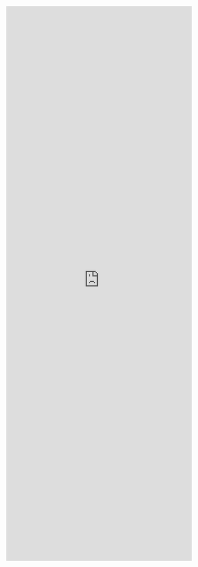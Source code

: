 <iframe title='Checkbox Examples' src='https://fabricweb.z5.web.core.windows.net/pr-deploy-site/refs/pull/9333/merge/fabric-website-resources/dist/index.html#/examples/checkbox?docsExample=true' frameborder='no' width='100%' height='1500'>